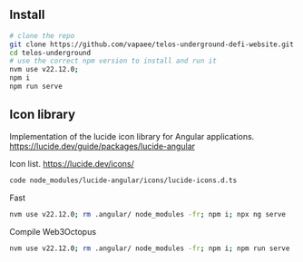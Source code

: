## Install

```bash
# clone the repo
git clone https://github.com/vapaee/telos-underground-defi-website.git telos-underground
cd telos-underground
# use the correct npm version to install and run it
nvm use v22.12.0;
npm i
npm run serve
```
## Icon library

Implementation of the lucide icon library for Angular applications.
https://lucide.dev/guide/packages/lucide-angular

Icon list.
https://lucide.dev/icons/

```bash
code node_modules/lucide-angular/icons/lucide-icons.d.ts
```



Fast
```bash
nvm use v22.12.0; rm .angular/ node_modules -fr; npm i; npx ng serve
```


Compile Web3Octopus
```bash
nvm use v22.12.0; rm .angular/ node_modules -fr; npm i; npm run serve
```



